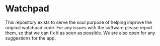# Watchpad

This repository exists to serve the soul purpose of helping improve the original watchpad code. For any issues with the software please report them, so that we can fix it as soon as possible. We are also open for any suggestions for the app.
